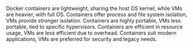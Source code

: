 Docker containers are lightweight, sharing the host OS kernel, while VMs are heavier, with full OS.
Containers offer process and file system isolation, VMs provide stronger isolation.
Containers are highly portable, VMs less portable, tied to specific hypervisors.
Containers are efficient in resource usage, VMs are less efficient due to overhead.
Containers suit modern applications, VMs are preferred for security and legacy needs.

